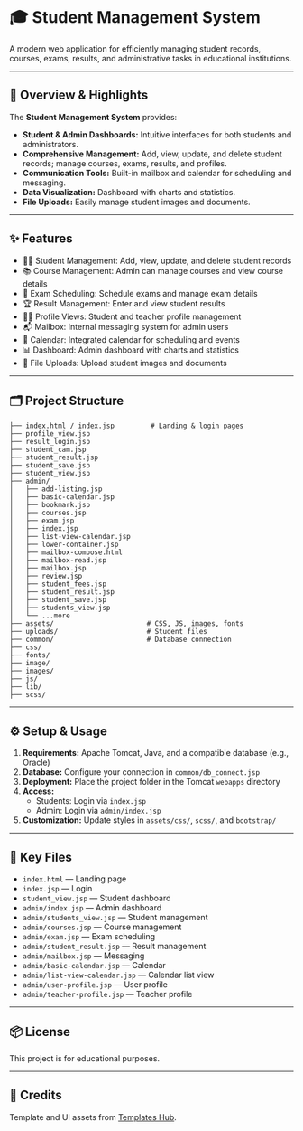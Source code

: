 # 🎓 Student Management System

A modern web application for efficiently managing student records, courses, exams, results, and administrative tasks in educational institutions.

---

## 🚀 Overview & Highlights

The **Student Management System** provides:

- **Student & Admin Dashboards:** Intuitive interfaces for both students and administrators.
- **Comprehensive Management:** Add, view, update, and delete student records; manage courses, exams, results, and profiles.
- **Communication Tools:** Built-in mailbox and calendar for scheduling and messaging.
- **Data Visualization:** Dashboard with charts and statistics.
- **File Uploads:** Easily manage student images and documents.

---

## ✨ Features

- 👨‍🎓 Student Management: Add, view, update, and delete student records
- 📚 Course Management: Admin can manage courses and view course details
- 📝 Exam Scheduling: Schedule exams and manage exam details
- 🏆 Result Management: Enter and view student results
- 🧑‍💼 Profile Views: Student and teacher profile management
- 📬 Mailbox: Internal messaging system for admin users
- 📅 Calendar: Integrated calendar for scheduling and events
- 📊 Dashboard: Admin dashboard with charts and statistics
- 📁 File Uploads: Upload student images and documents

---

## 🗂️ Project Structure

```
├── index.html / index.jsp         # Landing & login pages
├── profile_view.jsp
├── result_login.jsp
├── student_cam.jsp
├── student_result.jsp
├── student_save.jsp
├── student_view.jsp
├── admin/
│   ├── add-listing.jsp
│   ├── basic-calendar.jsp
│   ├── bookmark.jsp
│   ├── courses.jsp
│   ├── exam.jsp
│   ├── index.jsp
│   ├── list-view-calendar.jsp
│   ├── lower-container.jsp
│   ├── mailbox-compose.html
│   ├── mailbox-read.jsp
│   ├── mailbox.jsp
│   ├── review.jsp
│   ├── student_fees.jsp
│   ├── student_result.jsp
│   ├── student_save.jsp
│   ├── students_view.jsp
│   └── ...more
├── assets/                       # CSS, JS, images, fonts
├── uploads/                      # Student files
├── common/                       # Database connection
├── css/
├── fonts/
├── image/
├── images/
├── js/
├── lib/
├── scss/
```

---

## ⚙️ Setup & Usage

1. **Requirements:** Apache Tomcat, Java, and a compatible database (e.g., Oracle)
2. **Database:** Configure your connection in `common/db_connect.jsp`
3. **Deployment:** Place the project folder in the Tomcat `webapps` directory
4. **Access:**  
   - Students: Login via `index.jsp`  
   - Admin: Login via `admin/index.jsp`
5. **Customization:** Update styles in `assets/css/`, `scss/`, and `bootstrap/`

---

## 📄 Key Files

- `index.html` — Landing page
- `index.jsp` — Login
- `student_view.jsp` — Student dashboard
- `admin/index.jsp` — Admin dashboard
- `admin/students_view.jsp` — Student management
- `admin/courses.jsp` — Course management
- `admin/exam.jsp` — Exam scheduling
- `admin/student_result.jsp` — Result management
- `admin/mailbox.jsp` — Messaging
- `admin/basic-calendar.jsp` — Calendar
- `admin/list-view-calendar.jsp` — Calendar list view
- `admin/user-profile.jsp` — User profile
- `admin/teacher-profile.jsp` — Teacher profile

---

## 📦 License

This project is for educational purposes.

---

## 🙏 Credits

Template and UI assets from [Templates Hub](https://www.templateshub.net).
